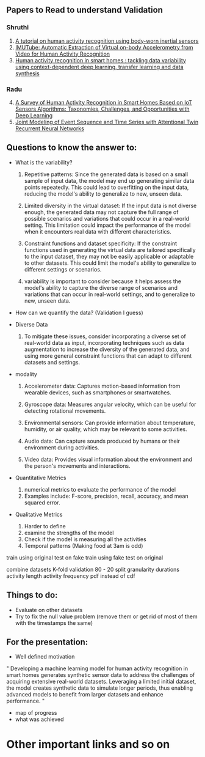 ## Papers to Read to understand Validation
### Shruthi

1. [A tutorial on human activity recognition using body-worn inertial sensors](https://dl.acm.org/doi/10.1145/2499621)
2. [IMUTube: Automatic Extraction of Virtual on-body Accelerometry from Video for Human Activity Recognition](https://arxiv.org/abs/2006.05675)
3. [Human activity recognition in smart homes : tackling data variability using context-dependent deep learning, transfer learning and data synthesis](https://theses.hal.science/tel-03728064/)

### Radu
4. [A Survey of Human Activity Recognition in Smart Homes Based on IoT Sensors Algorithms: Taxonomies, Challenges, and Opportunities with Deep Learning](https://arxiv.org/abs/2111.04418)
5. [Joint Modeling of Event Sequence and Time Series with Attentional Twin Recurrent Neural Networks](https://arxiv.org/abs/1703.08524)

## Questions to know the answer to:
- What is the variability?
  1. Repetitive patterns: Since the generated data is based on a small sample of input data, the model may end up generating similar data points repeatedly. This could lead to overfitting on the input data, reducing the model's ability to generalize to new, unseen data.

  2. Limited diversity in the virtual dataset: If the input data is not diverse enough, the generated data may not capture the full range of possible scenarios and variations that could occur in a real-world setting. This limitation could impact the performance of the model when it encounters real data with different characteristics.

  3. Constraint functions and dataset specificity: If the constraint functions used in generating the virtual data are tailored specifically to the input dataset, they may not be easily applicable or adaptable to other datasets. This could limit the model's ability to generalize to different settings or scenarios.

  4. variability is important to consider because it helps assess the model's ability to capture the diverse range of scenarios and variations that can occur in real-world settings, and to generalize to new, unseen data.
- How can we quantify the data? (Validation I guess)
- Diverse Data
  1. To mitigate these issues, consider incorporating a diverse set of real-world data as input, incorporating techniques such as data augmentation to increase the diversity of the generated data, and using more general constraint functions that can adapt to different datasets and settings.
- modality
  
  1. Accelerometer data: Captures motion-based information from wearable devices, such as smartphones or smartwatches.
   
  2. Gyroscope data: Measures angular velocity, which can be useful for detecting rotational movements.
   
  3. Environmental sensors: Can provide information about temperature, humidity, or air quality, which may be relevant to some activities.
   
  4. Audio data: Can capture sounds produced by humans or their environment during activities.
   
  5. Video data: Provides visual information about the environment and the person's movements and interactions.

- Quantitative Metrics
  1. numerical metrics to evaluate the performance of the model
  2. Examples include: F-score, precision, recall, accuracy, and mean squared error.
- Qualitative Metrics
  1. Harder to define
  2. examine the strengths of the model 
  3. Check if the model is measuring all the activities
  4. Temporal patterns (Making food at 3am is odd)


train using original test on fake
train using fake test on original

combine datasets K-fold validation 80 - 20 split
granularity
durations
activity length
activity frequency
pdf instead of cdf
## Things to do:
- Evaluate on other datasets
- Try to fix the null value problem (remove them or get rid of most of them with the timestamps the same)

## For the presentation:

- Well defined motivation

" Developing a machine learning model for human activity recognition in smart homes generates synthetic sensor data to address the challenges of acquiring extensive real-world datasets. Leveraging a limited initial dataset, the model creates synthetic data to simulate longer periods, thus enabling advanced models to benefit from larger datasets and enhance performance. "

- map of progress
- what was achieved

# Other important links and so on

